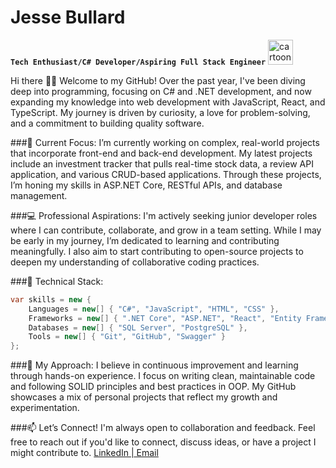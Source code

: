 # Jesse Bullard

**`Tech Enthusiast/C# Developer/Aspiring Full Stack Engineer`**
<img src="https://github.com/iamjessee/iamjessee/assets/36571821/9fd3995e-fbfc-4d78-a799-6928e28dd881" alt="cartoon Enterprise from Star Trek" width="40" height="40">

Hi there 👋🏾 Welcome to my GitHub! Over the past year, I've been diving deep into programming, focusing on C# and .NET development, and now expanding my knowledge into web development with JavaScript, React, and TypeScript. My journey is driven by curiosity, a love for problem-solving, and a commitment to building quality software.

###🌱 Current Focus:
I’m currently working on complex, real-world projects that incorporate front-end and back-end development. My latest projects include an investment tracker that pulls real-time stock data, a review API application, and various CRUD-based applications. Through these projects, I’m honing my skills in ASP.NET Core, RESTful APIs, and database management.

###💻 Professional Aspirations:
I'm actively seeking junior developer roles where I can contribute, collaborate, and grow in a team setting. While I may be early in my journey, I’m dedicated to learning and contributing meaningfully. I also aim to start contributing to open-source projects to deepen my understanding of collaborative coding practices.

###🔧 Technical Stack:
```csharp
var skills = new {
    Languages = new[] { "C#", "JavaScript", "HTML", "CSS" },
    Frameworks = new[] { ".NET Core", "ASP.NET", "React", "Entity Framework" },
    Databases = new[] { "SQL Server", "PostgreSQL" },
    Tools = new[] { "Git", "GitHub", "Swagger" }
}; 
```
###🚀 My Approach:
I believe in continuous improvement and learning through hands-on experience. I focus on writing clean, maintainable code and following SOLID principles and best practices in OOP. My GitHub showcases a mix of personal projects that reflect my growth and experimentation.

###📫 Let’s Connect!
I'm always open to collaboration and feedback. Feel free to reach out if you'd like to connect, discuss ideas, or have a project I might contribute to.
<a href="https://www.linkedin.com/in/jr-bullard/">LinkedIn |</a><a href="mailto:jessebullard1996@gmail.com"> Email</a>
